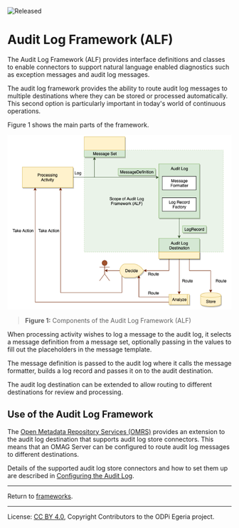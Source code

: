 <!-- SPDX-License-Identifier: CC-BY-4.0 -->
<!-- Copyright Contributors to the ODPi Egeria project 2020. -->

![Released](../../../open-metadata-publication/website/images/egeria-content-status-released.png)

# Audit Log Framework (ALF)

The Audit Log Framework (ALF) provides interface definitions
and classes to enable connectors to support natural language enabled
diagnostics such as exception messages and audit log messages.

The audit log framework provides the ability to
route audit log messages to multiple destinations
where they can be stored or processed automatically.
This second option is particularly important in today's world of
continuous operations.

Figure 1 shows the main parts of the framework.

![Figure 1](docs/audit-log-framework-overview.png)
> **Figure 1:** Components of the Audit Log Framework (ALF)

When processing activity wishes to log a message to the audit log, it selects
a message definition from a message set, optionally passing in the
values to fill out the placeholders in the message template.

The message definition is passed to the audit log where it
calls the message formatter, builds a log record and
passes it on to the audit destination.

The audit log destination can be extended
to allow routing to different destinations for review and processing.

## Use of the Audit Log Framework

The [Open Metadata Repository Services (OMRS)](../../repository-services/docs/component-descriptions/audit-log.md)
provides an extension to the audit log destination that supports
audit log store connectors.
This means that an OMAG Server can be configured to route 
audit log messages to different destinations.

Details of the supported audit log store connectors and
how to set them up are described in
[Configuring the Audit Log](../../admin-services/docs/user/configuring-the-audit-log.md).

----
Return to [frameworks](..).

----
License: [CC BY 4.0](https://creativecommons.org/licenses/by/4.0/),
Copyright Contributors to the ODPi Egeria project.